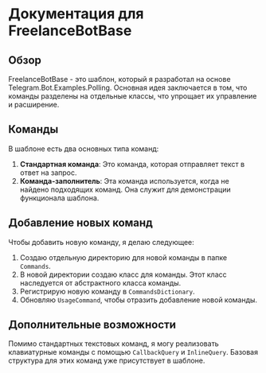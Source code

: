 # Документация для FreelanceBotBase

## Обзор

FreelanceBotBase - это шаблон, который я разработал на основе Telegram.Bot.Examples.Polling. Основная идея заключается в том, что команды разделены на отдельные классы, что упрощает их управление и расширение.

## Команды

В шаблоне есть два основных типа команд:

1. **Стандартная команда**: Это команда, которая отправляет текст в ответ на запрос.
2. **Команда-заполнитель**: Эта команда используется, когда не найдено подходящих команд. Она служит для демонстрации функционала шаблона.

## Добавление новых команд

Чтобы добавить новую команду, я делаю следующее:

1. Создаю отдельную директорию для новой команды в папке `Commands`.
2. В новой директории создаю класс для команды. Этот класс наследуется от абстрактного класса команды.
3. Регистрирую новую команду в `CommandsDictionary`.
4. Обновляю `UsageCommand`, чтобы отразить добавление новой команды.

## Дополнительные возможности

Помимо стандартных текстовых команд, я могу реализовать клавиатурные команды с помощью `CallbackQuery` и `InlineQuery`. Базовая структура для этих команд уже присутствует в шаблоне.

